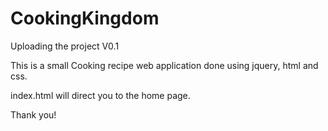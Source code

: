 # CookingKingdom
Uploading the project V0.1

This is a small Cooking recipe web application done using jquery, html and css. 

index.html will direct you to the home page. 

Thank you!


